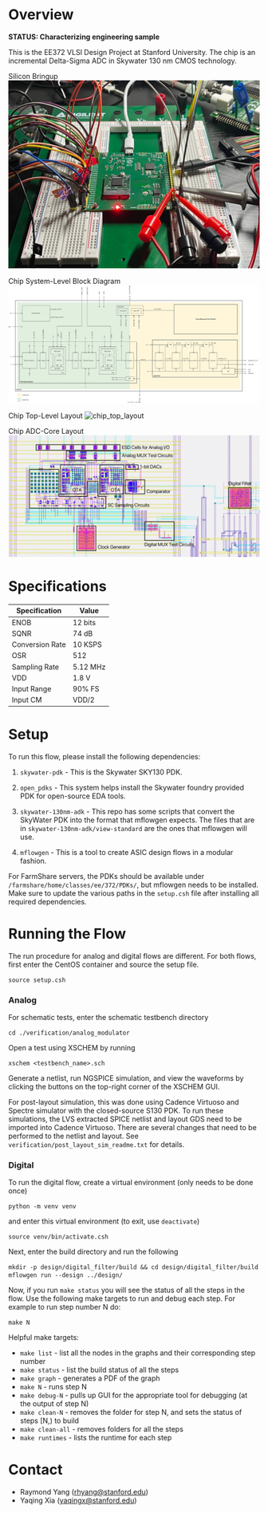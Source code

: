 # Overview

__STATUS: Characterizing engineering sample__

This is the EE372 VLSI Design Project at Stanford University. The chip is an incremental Delta-Sigma ADC in Skywater 130 nm CMOS technology.

Silicon Bringup
![eng_sample](./misc/engineering_sample.jpg)

Chip System-Level Block Diagram
![sys_blk](./misc/chip_arch.svg)

Chip Top-Level Layout
![chip_top_layout](./misc/chip_top_lres.png)

Chip ADC-Core Layout
![chip_adc_core](./misc/chip_adc_core.png)

# Specifications
| Specification | Value        |
| ------------- | ------------- |
| ENOB | 12 bits |
| SQNR | 74 dB |
| Conversion Rate | 10 KSPS |
| OSR | 512 |
| Sampling Rate | 5.12 MHz |
| VDD | 1.8 V |
| Input Range | 90% FS |
| Input CM | VDD/2 |

# Setup
To run this flow, please install the following dependencies:

1. `skywater-pdk` - This is the Skywater SKY130 PDK.

2. `open_pdks` - This system helps install the Skywater foundry provided PDK for open-source EDA tools.

3. `skywater-130nm-adk` - This repo has some scripts that convert the SkyWater PDK into the format that mflowgen expects. The files that are in `skywater-130nm-adk/view-standard` are the ones that mflowgen will use.

4. `mflowgen` - This is a tool to create ASIC design flows in a modular fashion.

For FarmShare servers, the PDKs should be available under `/farmshare/home/classes/ee/372/PDKs/`, but mflowgen needs to be installed. Make sure to update the various paths in the `setup.csh` file after installing all required dependencies.

# Running the Flow
The run procedure for analog and digital flows are different. For both flows, first enter the CentOS container and source the setup file.
```
source setup.csh
```

### Analog

For schematic tests, enter the schematic testbench directory
```
cd ./verification/analog_modulator
```
Open a test using XSCHEM by running
```
xschem <testbench_name>.sch
```
Generate a netlist, run NGSPICE simulation, and view the waveforms by clicking the buttons on the top-right corner of the XSCHEM GUI.



For post-layout simulation, this was done using Cadence Virtuoso and Spectre simulator with the closed-source S130 PDK. To run these simulations, the LVS extracted SPICE netlist and layout GDS need to be imported into Cadence Virtuoso. There are several changes that need to be performed to the netlist and layout. See `verification/post_layout_sim_readme.txt` for details.


### Digital

To run the digital flow, create a virtual environment (only needs to be done once)
```
python -m venv venv
```
and enter this virtual environment (to exit, use `deactivate`)
```
source venv/bin/activate.csh
```
Next, enter the build directory and run the following
```
mkdir -p design/digital_filter/build && cd design/digital_filter/build
mflowgen run --design ../design/
```
Now, if you run `make status` you will see the status of all the steps in the flow. Use the following make targets to run and debug each step. For example to run step number N do:
```
make N
```


Helpful make targets:
*  `make list` - list all the nodes in the graphs and their corresponding step number
*  `make status` - list the build status of all the steps
*  `make graph` - generates a PDF of the graph
*  `make N` - runs step N
*  `make debug-N` - pulls up GUI for the appropriate tool for debugging (at the output of step N)
*  `make clean-N` - removes the folder for step N, and sets the status of steps [N,) to build
*  `make clean-all` - removes folders for all the steps
*  `make runtimes` - lists the runtime for each step

# Contact
- Raymond Yang (rhyang@stanford.edu)
- Yaqing Xia (yaqingx@stanford.edu)

